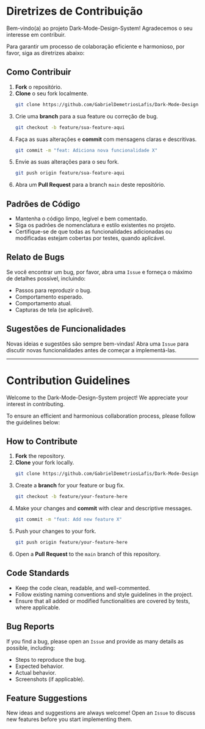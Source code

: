 # Diretrizes de Contribuição

Bem-vindo(a) ao projeto Dark-Mode-Design-System! Agradecemos o seu interesse em contribuir.

Para garantir um processo de colaboração eficiente e harmonioso, por favor, siga as diretrizes abaixo:

## Como Contribuir

1.  **Fork** o repositório.
2.  **Clone** o seu fork localmente.
    ```bash
    git clone https://github.com/GabrielDemetriosLafis/Dark-Mode-Design-System.git
    ```
3.  Crie uma **branch** para a sua feature ou correção de bug.
    ```bash
    git checkout -b feature/sua-feature-aqui
    ```
4.  Faça as suas alterações e **commit** com mensagens claras e descritivas.
    ```bash
    git commit -m "feat: Adiciona nova funcionalidade X"
    ```
5.  Envie as suas alterações para o seu fork.
    ```bash
    git push origin feature/sua-feature-aqui
    ```
6.  Abra um **Pull Request** para a branch `main` deste repositório.

## Padrões de Código

*   Mantenha o código limpo, legível e bem comentado.
*   Siga os padrões de nomenclatura e estilo existentes no projeto.
*   Certifique-se de que todas as funcionalidades adicionadas ou modificadas estejam cobertas por testes, quando aplicável.

## Relato de Bugs

Se você encontrar um bug, por favor, abra uma `Issue` e forneça o máximo de detalhes possível, incluindo:

*   Passos para reproduzir o bug.
*   Comportamento esperado.
*   Comportamento atual.
*   Capturas de tela (se aplicável).

## Sugestões de Funcionalidades

Novas ideias e sugestões são sempre bem-vindas! Abra uma `Issue` para discutir novas funcionalidades antes de começar a implementá-las.

--- 

# Contribution Guidelines

Welcome to the Dark-Mode-Design-System project! We appreciate your interest in contributing.

To ensure an efficient and harmonious collaboration process, please follow the guidelines below:

## How to Contribute

1.  **Fork** the repository.
2.  **Clone** your fork locally.
    ```bash
    git clone https://github.com/GabrielDemetriosLafis/Dark-Mode-Design-System.git
    ```
3.  Create a **branch** for your feature or bug fix.
    ```bash
    git checkout -b feature/your-feature-here
    ```
4.  Make your changes and **commit** with clear and descriptive messages.
    ```bash
    git commit -m "feat: Add new feature X"
    ```
5.  Push your changes to your fork.
    ```bash
    git push origin feature/your-feature-here
    ```
6.  Open a **Pull Request** to the `main` branch of this repository.

## Code Standards

*   Keep the code clean, readable, and well-commented.
*   Follow existing naming conventions and style guidelines in the project.
*   Ensure that all added or modified functionalities are covered by tests, where applicable.

## Bug Reports

If you find a bug, please open an `Issue` and provide as many details as possible, including:

*   Steps to reproduce the bug.
*   Expected behavior.
*   Actual behavior.
*   Screenshots (if applicable).

## Feature Suggestions

New ideas and suggestions are always welcome! Open an `Issue` to discuss new features before you start implementing them.

